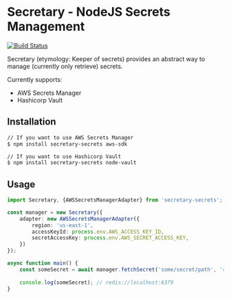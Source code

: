 # Secretary - NodeJS Secrets Management 
[![Build Status](https://travis-ci.org/aequasi/secretary.svg?branch=master)](https://travis-ci.org/aequasi/secretary)

Secretary (etymology: Keeper of secrets) provides an abstract way to manage (currently only retrieve) secrets.

Currently supports:

* AWS Secrets Manager
* Hashicorp Vault


## Installation 

```bash
// If you want to use AWS Secrets Manager
$ npm install secretary-secrets aws-sdk

// If you want to use Hashicorp Vault
$ npm install secretary-secrets node-vault
```

## Usage

```typescript
import Secretary, {AWSSecretsManagerAdapter} from 'secretary-secrets';

const manager = new Secretary({
    adapter: new AWSSecretsManagerAdapter({
        region: 'us-east-1',
        accessKeyId: process.env.AWS_ACCESS_KEY_ID,
        secretAccessKey: process.env.AWS_SECRET_ACCESS_KEY,
    })
});

async function main() {
    const someSecret = await manager.fetchSecret('some/secret/path', 'redis_host');
    
    console.log(someSecret); // redis://localhost:6379
}
```
